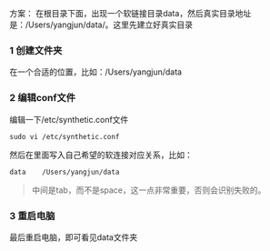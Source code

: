方案： 在根目录下面，出现一个软链接目录data，然后真实目录地址是：/Users/yangjun/data/。这里先建立好真实目录

### 1 创建文件夹

在一个合适的位置，比如：/Users/yangjun/data

### 2 编辑conf文件

编辑一下/etc/synthetic.conf文件

```vim
sudo vi /etc/synthetic.conf
```

然后在里面写入自己希望的软连接对应关系，比如：

```
data    /Users/yangjun/data
```

> 中间是tab，而不是space，这一点非常重要，否则会识别失败的。

### 3 重启电脑

最后重启电脑，即可看见data文件夹